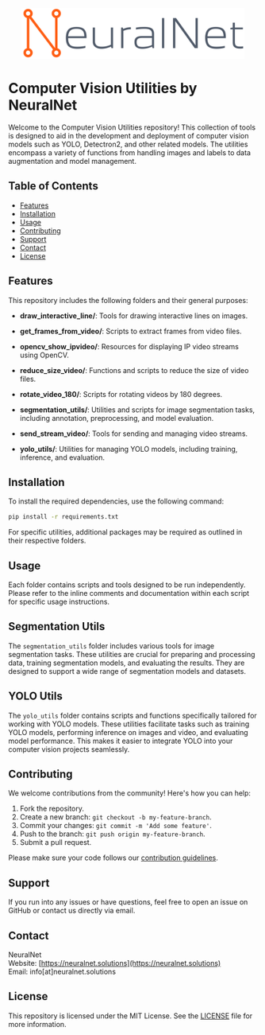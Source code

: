 <div align="center">
  <a href="neuralnet.solutions" target="_blank">
    <img width="450" src="assets/logo_full.png">
  </a>
</div>

# Computer Vision Utilities by NeuralNet

Welcome to the Computer Vision Utilities repository! This collection of tools is designed to aid in the development and deployment of computer vision models such as YOLO, Detectron2, and other related models. The utilities encompass a variety of functions from handling images and labels to data augmentation and model management.

## Table of Contents

- [Features](#features)
- [Installation](#installation)
- [Usage](#usage)
- [Contributing](#contributing)
- [Support](#support)
- [Contact](#contact)
- [License](#license)

## Features

This repository includes the following folders and their general purposes:

- **draw_interactive_line/**: Tools for drawing interactive lines on images.

- **get_frames_from_video/**: Scripts to extract frames from video files.

- **opencv_show_ipvideo/**: Resources for displaying IP video streams using OpenCV.

- **reduce_size_video/**: Functions and scripts to reduce the size of video files.

- **rotate_video_180/**: Scripts for rotating videos by 180 degrees.

- **segmentation_utils/**: Utilities and scripts for image segmentation tasks, including annotation, preprocessing, and model evaluation.

- **send_stream_video/**: Tools for sending and managing video streams.

- **yolo_utils/**: Utilities for managing YOLO models, including training, inference, and evaluation.

## Installation

To install the required dependencies, use the following command:

```bash
pip install -r requirements.txt
```

For specific utilities, additional packages may be required as outlined in their respective folders.

## Usage

Each folder contains scripts and tools designed to be run independently. Please refer to the inline comments and documentation within each script for specific usage instructions. 

## Segmentation Utils

The `segmentation_utils` folder includes various tools for image segmentation tasks. These utilities are crucial for preparing and processing data, training segmentation models, and evaluating the results. They are designed to support a wide range of segmentation models and datasets.

## YOLO Utils

The `yolo_utils` folder contains scripts and functions specifically tailored for working with YOLO models. These utilities facilitate tasks such as training YOLO models, performing inference on images and video, and evaluating model performance. This makes it easier to integrate YOLO into your computer vision projects seamlessly.

## Contributing

We welcome contributions from the community! Here's how you can help:

1. Fork the repository.
2. Create a new branch: `git checkout -b my-feature-branch`.
3. Commit your changes: `git commit -m 'Add some feature'`.
4. Push to the branch: `git push origin my-feature-branch`.
5. Submit a pull request.

Please make sure your code follows our [contribution guidelines](CONTRIBUTING.md).

## Support

If you run into any issues or have questions, feel free to open an issue on GitHub or contact us directly via email.

## Contact

NeuralNet  
Website: [https://neuralnet.solutions](https://neuralnet.solutions)  
Email: info[at]neuralnet.solutions

## License

This repository is licensed under the MIT License. See the [LICENSE](LICENSE) file for more information.
